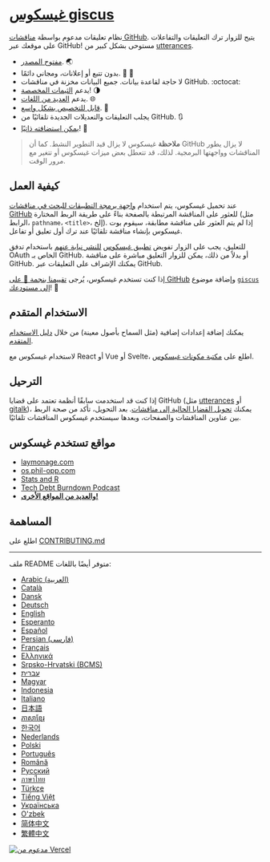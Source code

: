 # [غيسكوس giscus][giscus]

نظام تعليقات مدعوم بواسطة [مناقشات GitHub][discussions]. يتيح للزوار ترك التعليقات والتفاعلات على موقعك عبر GitHub! مستوحى بشكل كبير من [utterances][utterances].

- [مفتوح المصدر][repo]. 🌏
- بدون تتبع أو إعلانات، ومجاني دائمًا. 📡 🚫
- لا حاجة لقاعدة بيانات. جميع البيانات مخزنة في مناقشات GitHub. :octocat:
- يدعم [الثيمات المخصصة][creating-custom-themes]! 🌗
- يدعم [العديد من اللغات][multiple-languages]. 🌐
- [قابل للتخصيص بشكل واسع][advanced-usage]. 🔧
- يجلب التعليقات والتعديلات الجديدة تلقائيًا من GitHub. 🔃
- [يمكن استضافته ذاتيًا][self-hosting]! 🤳

> **ملاحظة**
> غيسكوس لا يزال قيد التطوير النشط. كما أن GitHub لا يزال يطور المناقشات وواجهتها البرمجية. لذلك، قد تتعطل بعض ميزات غيسكوس أو تتغير مع مرور الوقت.

## كيفية العمل

عند تحميل غيسكوس، يتم استخدام [واجهة برمجة التطبيقات للبحث في مناقشات GitHub][search-api] للعثور على المناقشة المرتبطة بالصفحة بناءً على طريقة الربط المختارة (مثل الرابط، `pathname`، `<title>`، إلخ). إذا لم يتم العثور على مناقشة مطابقة، سيقوم بوت غيسكوس بإنشاء مناقشة تلقائيًا عند ترك أول تعليق أو تفاعل.

للتعليق، يجب على الزوار تفويض [تطبيق غيسكوس][giscus-app] [للنشر نيابة عنهم][authorization] باستخدام تدفق OAuth الخاص بـ GitHub. أو بدلاً من ذلك، يمكن للزوار التعليق مباشرة على مناقشة GitHub. يمكنك الإشراف على التعليقات عبر GitHub.

[giscus]: https://giscus.app/ar
[discussions]: https://docs.github.com/en/discussions
[utterances]: https://github.com/utterance/utterances
[repo]: https://github.com/giscus/giscus
[advanced-usage]: https://github.com/giscus/giscus/blob/main/ADVANCED-USAGE.md
[creating-custom-themes]: https://github.com/giscus/giscus/blob/main/ADVANCED-USAGE.md#data-theme
[multiple-languages]: https://github.com/giscus/giscus/blob/main/CONTRIBUTING.md#adding-localizations
[self-hosting]: https://github.com/giscus/giscus/blob/main/SELF-HOSTING.md
[search-api]: https://docs.github.com/en/graphql/guides/using-the-graphql-api-for-discussions#search
[giscus-app]: https://github.com/apps/giscus
[authorization]: https://docs.github.com/en/developers/apps/identifying-and-authorizing-users-for-github-apps

<!-- configuration -->

إذا كنت تستخدم غيسكوس، يُرجى [تقييمنا بنجمة 🌟 على GitHub][repo] وإضافة موضوع [`giscus`][giscus-topic] [إلى مستودعك][topic-howto]! 🎉

## الاستخدام المتقدم

يمكنك إضافة إعدادات إضافية (مثل السماح بأصول معينة) من خلال [دليل الاستخدام المتقدم][advanced-usage].

لاستخدام غيسكوس مع React أو Vue أو Svelte، اطلع على [مكتبة مكونات غيسكوس][giscus-component].

## الترحيل

إذا كنت قد استخدمت سابقًا أنظمة تعتمد على قضايا GitHub (مثل [utterances][utterances] أو [gitalk][gitalk])، يمكنك [تحويل القضايا الحالية إلى مناقشات][convert]. بعد التحويل، تأكد من صحة الربط بين عناوين المناقشات والصفحات، وبعدها سيستخدم غيسكوس المناقشات تلقائيًا.

## مواقع تستخدم غيسكوس

- [laymonage.com][laymonage-website]
- [os.phil-opp.com][os-phil-opp]
- [Stats and R][statsandr]
- [Tech Debt Burndown Podcast][techdebtburndown]
- [**والعديد من المواقع الأخرى!**][giscus-topic]

## المساهمة

اطلع على [CONTRIBUTING.md][contributing]

[giscus-component]: https://github.com/giscus/giscus-component
[repo]: https://github.com/giscus/giscus
[giscus-topic]: https://github.com/topics/giscus
[topic-howto]: https://docs.github.com/en/github/administering-a-repository/classifying-your-repository-with-topics
[advanced-usage]: https://github.com/giscus/giscus/blob/main/ADVANCED-USAGE.md
[utterances]: https://github.com/utterance/utterances
[gitalk]: https://github.com/gitalk/gitalk
[convert]: https://docs.github.com/en/discussions/managing-discussions-for-your-community/moderating-discussions#converting-an-issue-to-a-discussion
[laymonage-website]: https://laymonage.com/posts/giscus
[os-phil-opp]: https://os.phil-opp.com
[statsandr]: https://statsandr.com
[techdebtburndown]: https://techdebtburndown.com
[contributing]: https://github.com/giscus/giscus/blob/main/CONTRIBUTING.md

<!-- end -->

---

ملف README متوفر أيضًا باللغات:

- [Arabic (العربية)](README.ar.md)
- [Català](README.ca.md)
- [Dansk](README.da.md)
- [Deutsch](README.de.md)
- [English](README.md)
- [Esperanto](README.eo.md)
- [Español](README.es.md)
- [Persian (فارسی)](README.fa.md)
- [Français](README.fr.md)
- [Ελληνικά](README.gr.md)
- [Srpsko-Hrvatski (BCMS)](README.hbs.md)
- [עברית](README.he.md)
- [Magyar](README.hu.md)
- [Indonesia](README.id.md)
- [Italiano](README.it.md)
- [日本語](README.ja.md)
- [ភាសាខ្មែរ](README.kh.md)
- [한국어](README.ko.md)
- [Nederlands](README.nl.md)
- [Polski](README.pl.md)
- [Português](README.pt.md)
- [Română](README.ro.md)
- [Русский](README.ru.md)
- [ภาษาไทย](README.th.md)
- [Türkçe](README.tr.md)
- [Tiếng Việt](README.vi.md)
- [Українська](README.uk.md)
- [O'zbek](README.uz.md)
- [简体中文](README.zh-CN.md)
- [繁體中文](README.zh-TW.md)

[![مدعوم من Vercel](public/powered-by-vercel.svg)][vercel]

[vercel]: https://vercel.com/?utm_source=giscus&utm_campaign=oss
